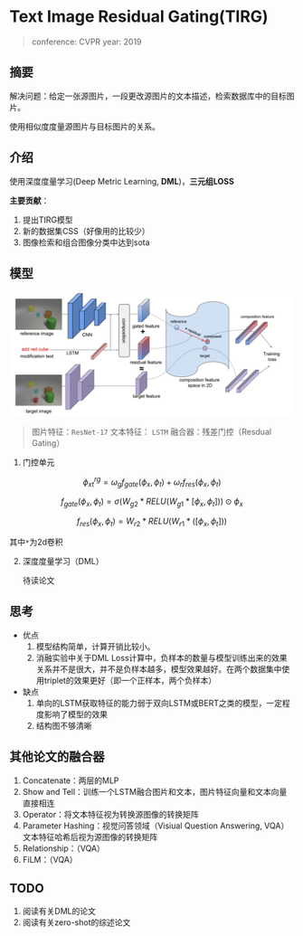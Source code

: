 # Text Image Residual Gating(TIRG)

> conference: CVPR
> year: 2019

## 摘要

解决问题：给定一张源图片，一段更改源图片的文本描述，检索数据库中的目标图片。

使用相似度度量源图片与目标图片的关系。

## 介绍

使用深度度量学习(Deep Metric Learning, **DML**)，**三元组LOSS**

**主要贡献**：

1. 提出TIRG模型
2. 新的数据集CSS（好像用的比较少）
3. 图像检索和组合图像分类中达到sota

## 模型

![模型示意](TIRG.assets/Fig2.jpg)

> 图片特征：`ResNet-17`
> 文本特征： `LSTM`
> 融合器：残差门控（Resdual Gating）

1. 门控单元

$$
\phi_{xt}^{rg}=\omega_{g}f_{gate}(\phi_x, \phi_t)+\omega_{r}f_{res}(\phi_x, \phi_t)
$$

$$
f_{gate}(\phi_x, \phi_t)=\sigma(W_{g2}*RELU(W_{g1}*[\phi_x, \phi_t]))\odot\phi_x
$$

$$
f_{res}(\phi_x, \phi_t)=W_{r2}*RELU(W_{r1}*([\phi_x, \phi_t]))
$$

其中`*`为2d卷积

2. 深度度量学习（DML）

    待读论文

## 思考

- 优点
    1. 模型结构简单，计算开销比较小。
    1. 消融实验中关于DML Loss计算中，负样本的数量与模型训练出来的效果关系并不是很大，并不是负样本越多，模型效果越好。在两个数据集中使用triplet的效果更好（即一个正样本，两个负样本）
- 缺点
    1. 单向的LSTM获取特征的能力弱于双向LSTM或BERT之类的模型，一定程度影响了模型的效果
    2. 结构图不够清晰

## 其他论文的融合器

1. Concatenate：两层的MLP
2. Show and Tell：训练一个LSTM融合图片和文本，图片特征向量和文本向量直接相连
3. Operator：将文本特征视为转换源图像的转换矩阵
4. Parameter Hashing：视觉问答领域（Visiual Question Answering, VQA）文本特征哈希后视为源图像的转换矩阵
5. Relationship：（VQA）
6. FiLM：（VQA）

## TODO

1. 阅读有关DML的论文
1. 阅读有关zero-shot的综述论文
